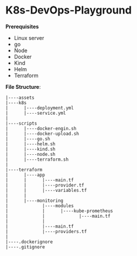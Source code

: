 # K8s-DevOps-Playground

**Prerequisites**
- Linux server
- go
- Node
- Docker
- Kind
- Helm
- Terraform

**File Structure**:

    |----assets
    |----k8s
    |      |----deployment.yml
    |      |----service.yml
    |     
    |----scripts  
    |      |----docker-engin.sh
    |      |----docker-upload.sh
    |      |----go.sh
    |      |----helm.sh
    |      |----kind.sh
    |      |----node.sh
    |      |----terraform.sh
    |
    |----terraform
    |      |----app
    |      |      |----main.tf
    |      |      |----provider.tf
    |      |      |----variables.tf
    |      |
    |      |----monitoring
    |             |----modules
    |             |      |----kube-prometheus
    |             |             |----main.tf
    |             |
    |             |----main.tf
    |             |----providers.tf
    |
    |----.dockerignore
    |----.gitignore